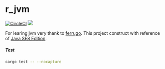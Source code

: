 # r_jvm

[![CircleCI](https://circleci.com/gh/YSawc/r_jvm.svg?style=shield)](https://circleci.com/gh/ysawc/r_jvm)
[![](http://img.shields.io/badge/license-MIT-blue.svg)](./LICENSE)

For learing jvm very thank to [ferrugo](https://github.com/maekawatoshiki/ferrugo).
This project construct with reference of [Java SE8 Edition](https://docs.oracle.com/javase/specs/jvms/se8/html/index.html).

##### Test
```sh
cargo test -- --nocapture
```
